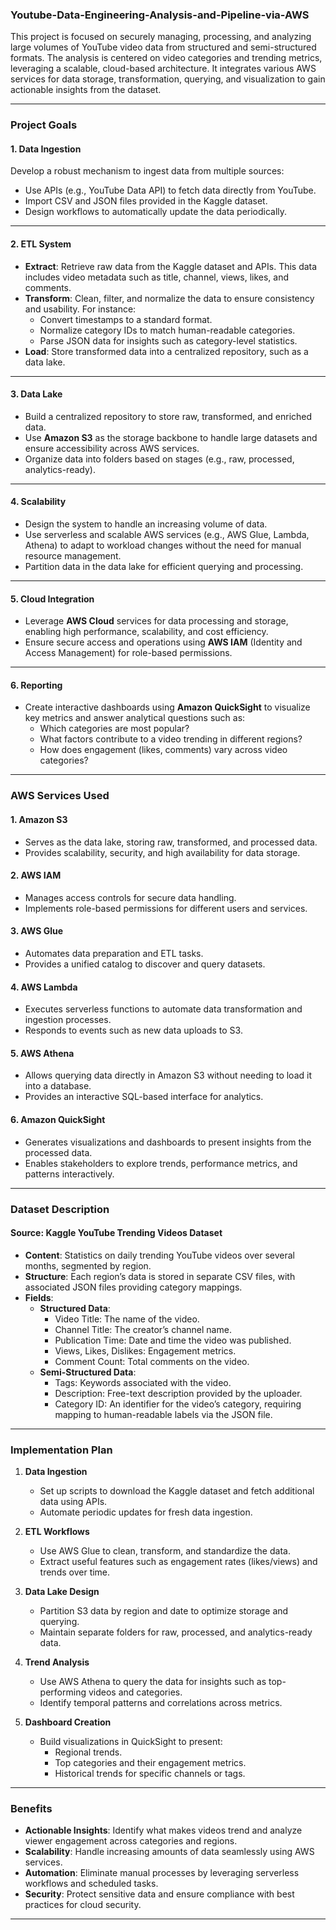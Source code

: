 ### **Youtube-Data-Engineering-Analysis-and-Pipeline-via-AWS**

This project is focused on securely managing, processing, and analyzing large volumes of YouTube video data from structured and semi-structured formats. The analysis is centered on video categories and trending metrics, leveraging a scalable, cloud-based architecture. It integrates various AWS services for data storage, transformation, querying, and visualization to gain actionable insights from the dataset.

---

### **Project Goals**
#### **1. Data Ingestion**
Develop a robust mechanism to ingest data from multiple sources:
- Use APIs (e.g., YouTube Data API) to fetch data directly from YouTube.
- Import CSV and JSON files provided in the Kaggle dataset.
- Design workflows to automatically update the data periodically.

---

#### **2. ETL System**
- **Extract**: Retrieve raw data from the Kaggle dataset and APIs. This data includes video metadata such as title, channel, views, likes, and comments.
- **Transform**: Clean, filter, and normalize the data to ensure consistency and usability. For instance:
  - Convert timestamps to a standard format.
  - Normalize category IDs to match human-readable categories.
  - Parse JSON data for insights such as category-level statistics.
- **Load**: Store transformed data into a centralized repository, such as a data lake.

---

#### **3. Data Lake**
- Build a centralized repository to store raw, transformed, and enriched data.
- Use **Amazon S3** as the storage backbone to handle large datasets and ensure accessibility across AWS services.
- Organize data into folders based on stages (e.g., raw, processed, analytics-ready).

---

#### **4. Scalability**
- Design the system to handle an increasing volume of data.
- Use serverless and scalable AWS services (e.g., AWS Glue, Lambda, Athena) to adapt to workload changes without the need for manual resource management.
- Partition data in the data lake for efficient querying and processing.

---

#### **5. Cloud Integration**
- Leverage **AWS Cloud** services for data processing and storage, enabling high performance, scalability, and cost efficiency.
- Ensure secure access and operations using **AWS IAM** (Identity and Access Management) for role-based permissions.

---

#### **6. Reporting**
- Create interactive dashboards using **Amazon QuickSight** to visualize key metrics and answer analytical questions such as:
  - Which categories are most popular?
  - What factors contribute to a video trending in different regions?
  - How does engagement (likes, comments) vary across video categories?

---

### **AWS Services Used**
#### **1. Amazon S3**
- Serves as the data lake, storing raw, transformed, and processed data.
- Provides scalability, security, and high availability for data storage.

#### **2. AWS IAM**
- Manages access controls for secure data handling.
- Implements role-based permissions for different users and services.

#### **3. AWS Glue**
- Automates data preparation and ETL tasks.
- Provides a unified catalog to discover and query datasets.

#### **4. AWS Lambda**
- Executes serverless functions to automate data transformation and ingestion processes.
- Responds to events such as new data uploads to S3.

#### **5. AWS Athena**
- Allows querying data directly in Amazon S3 without needing to load it into a database.
- Provides an interactive SQL-based interface for analytics.

#### **6. Amazon QuickSight**
- Generates visualizations and dashboards to present insights from the processed data.
- Enables stakeholders to explore trends, performance metrics, and patterns interactively.

---

### **Dataset Description**
#### **Source**: Kaggle YouTube Trending Videos Dataset
- **Content**: Statistics on daily trending YouTube videos over several months, segmented by region.
- **Structure**: Each region’s data is stored in separate CSV files, with associated JSON files providing category mappings.
- **Fields**:
  - **Structured Data**:
    - Video Title: The name of the video.
    - Channel Title: The creator’s channel name.
    - Publication Time: Date and time the video was published.
    - Views, Likes, Dislikes: Engagement metrics.
    - Comment Count: Total comments on the video.
  - **Semi-Structured Data**:
    - Tags: Keywords associated with the video.
    - Description: Free-text description provided by the uploader.
    - Category ID: An identifier for the video’s category, requiring mapping to human-readable labels via the JSON file.

---

### **Implementation Plan**
1. **Data Ingestion**
   - Set up scripts to download the Kaggle dataset and fetch additional data using APIs.
   - Automate periodic updates for fresh data ingestion.

2. **ETL Workflows**
   - Use AWS Glue to clean, transform, and standardize the data.
   - Extract useful features such as engagement rates (likes/views) and trends over time.

3. **Data Lake Design**
   - Partition S3 data by region and date to optimize storage and querying.
   - Maintain separate folders for raw, processed, and analytics-ready data.

4. **Trend Analysis**
   - Use AWS Athena to query the data for insights such as top-performing videos and categories.
   - Identify temporal patterns and correlations across metrics.

5. **Dashboard Creation**
   - Build visualizations in QuickSight to present:
     - Regional trends.
     - Top categories and their engagement metrics.
     - Historical trends for specific channels or tags.

---

### **Benefits**
- **Actionable Insights**: Identify what makes videos trend and analyze viewer engagement across categories and regions.
- **Scalability**: Handle increasing amounts of data seamlessly using AWS services.
- **Automation**: Eliminate manual processes by leveraging serverless workflows and scheduled tasks.
- **Security**: Protect sensitive data and ensure compliance with best practices for cloud security.

---


